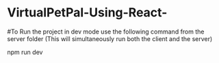 # VirtualPetPal-Using-React-

#To Run the project in dev mode use the following command from the server folder
(This will simultaneously run both the client and the server)

npm run dev 
